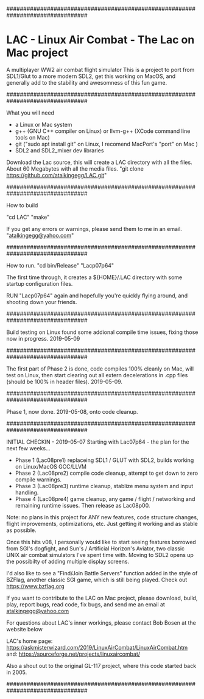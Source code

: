 ################################################################################

# LAC - Linux Air Combat - The Lac on Mac project
A multiplayer WW2 air combat flight simulator
This is a project to port from SDL1/Glut to a more modern SDL2, get this working
on MacOS, and generally add to the stability and awesomness of this fun game.

################################################################################

What you will need
* a Linux or Mac system
* g++ (GNU C++ compiler on Linux) or llvm-g++ (XCode command line tools on Mac)
* git ("sudo apt install git" on Linux, I recomend MacPort's "port" on Mac )
* SDL2 and SDL2_mixer dev libraries

Download the Lac source, this will create a LAC directory with all the files.
About 60 Megabytes with all the media files.
"git clone https://github.com/atalkingegg/LAC.git"

################################################################################

How to build

"cd LAC"
"make"

If you get any errors or warnings, please send them to me in an email.
"atalkingegg@yahoo.com"

################################################################################

How to run.
"cd bin/Release"
"Lacp07p64"

The first time through, it creates a ${HOME}/.LAC directory with some startup
configuration files.

RUN "Lacp07p64" again and hopefully you're quickly flying around, and shooting down your friends.
 
################################################################################

Build testing on Linux found some addional compile time issues, fixing those now in progress.
2019-05-09

################################################################################

The first part of Phase 2 is done, code compiles 100% cleanly on Mac, will test
on Linux, then start clearing out all extern decelerations in .cpp files (should
be 100% in header files). 2019-05-09.

################################################################################

Phase 1, now done. 2019-05-08, onto code cleanup.

################################################################################

INITIAL CHECKIN - 2019-05-07
Starting with Lac07p64 - the plan for the next few weeks...
* Phase 1 (Lac08pre1) replaceing SDL1 / GLUT with SDL2, builds working on Linux/MacOS GCC/LLVM
* Phase 2 (Lac08pre2) compile code cleanup, attempt to get down to zero compile warnings.
* Phase 3 (Lac08pre3) runtime cleanup, stablize menu system and input handling.
* Phase 4 (Lac08pre4) game cleanup, any game / flight / networking and remaining runtime issues.
Then release as Lac08p00. 

Note: no plans in this project for ANY new features, code structure changes, flight improvements,
optimizations, etc. Just getting it working and as stable as possible.

Once this hits v08, I personally would like to start seeing features borrowed from SGI's dogfight, and
Sun's / Artificial Horizon's Aviator, two classic UNIX air combat simulators I've spent time with.
Moving to SDL2 opens up the possibilty of adding multiple display screens.

I'd also like to see a "Find/Join Battle Servers" function added in the style of BZFlag,
another classic SGI game, which is still being played. Check out https://www.bzflag.org

If you want to contribute to the LAC on Mac project, please download, build, play,
report bugs, read code, fix bugs, and send me an email at atalkingegg@yahoo.com

For questions about LAC's inner workings, please contact Bob Bosen at the website below

LAC's home page: https://askmisterwizard.com/2019/LinuxAirCombat/LinuxAirCombat.htm
and: https://sourceforge.net/projects/linuxaircombat/

Also a shout out to the original GL-117 project, where this code started back in 2005.

################################################################################
